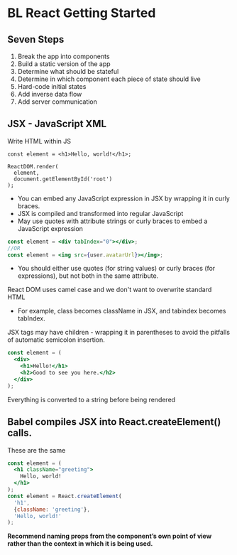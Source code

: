 # BL React Getting Started

## Seven Steps
1. Break the app into components
2. Build a static version of the app
3. Determine what should be stateful
4. Determine in which component each piece of state should live 
5. Hard-code initial states
6. Add inverse data flow
7. Add server communication

## JSX - JavaScript XML
Write HTML within JS
```JSX
const element = <h1>Hello, world!</h1>;

ReactDOM.render(
  element,
  document.getElementById('root')
);
```

* You can embed any JavaScript expression in JSX by wrapping it in curly braces.
* JSX is compiled and transformed into regular JavaScript
* May use quotes with attribute strings or curly braces to embed a JavaScript expression
```jsx
const element = <div tabIndex="0"></div>;
//OR
const element = <img src={user.avatarUrl}></img>;
```
* You should either use quotes (for string values) or curly braces (for expressions), but not both in the same attribute.

React DOM uses camel case and we don't want to overwrite standard HTML
* For example, class becomes className in JSX, and tabindex becomes tabIndex.

JSX tags may have children - wrapping it in parentheses to avoid the pitfalls of automatic semicolon insertion.

```jsx
const element = (
  <div>
    <h1>Hello!</h1>
    <h2>Good to see you here.</h2>
  </div>
);
```

Everything is converted to a string before being rendered

## Babel compiles JSX into React.createElement() calls.
These are the same
```jsx
const element = (
  <h1 className="greeting">
    Hello, world!
  </h1>
);
const element = React.createElement(
  'h1',
  {className: 'greeting'},
  'Hello, world!'
);
```
**Recommend naming props from the component’s own point of view rather than the context in which it is being used.**

